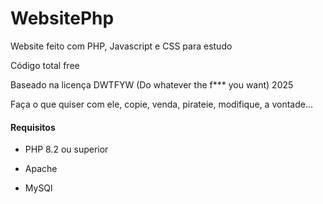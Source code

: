 # WebsitePhp

Website feito com PHP, Javascript e CSS para estudo

Código total free

Baseado na licença DWTFYW (Do whatever the f*** you want) 2025

Faça o que quiser com ele, copie, venda, pirateie, modifique, a vontade...

#### Requisitos

- PHP 8.2 ou superior

- Apache

- MySQl
